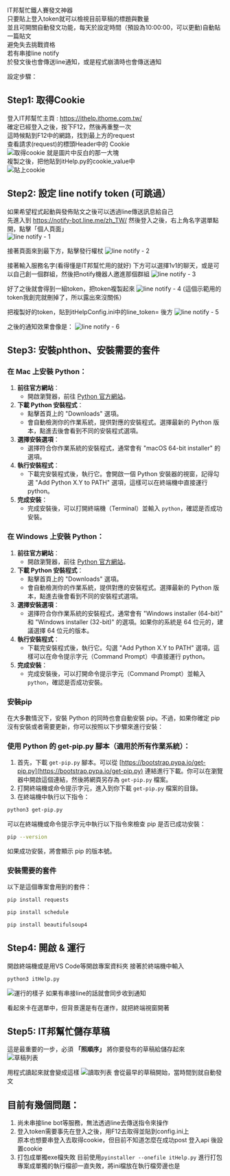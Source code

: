 IT邦幫忙鐵人賽發文神器  
只要貼上登入token就可以檢視目前草稿的標題與數量  
並且可開關自動發文功能，每天於設定時間（預設為10:00:00，可以更動)自動貼一篇貼文  
避免失去挑戰資格  
若有串接line notify  
於發文後也會傳送line通知，或是程式崩潰時也會傳送通知  

設定步驟：
## Step1: 取得Cookie
  登入IT邦幫忙主頁 : https://ithelp.ithome.com.tw/  
  確定已經登入之後，按下F12，然後再重整一次    
  這時候點到F12中的網路，找到最上方的request  
  查看請求(request)的標頭Header中的 Cookie  
  ![取得cookie](https://raw.githubusercontent.com/lalame888/itHelpDraftPublish/master/%E5%8F%96%E5%BE%97cookie.png)
  就是圖片中反白的那一大塊  
  複製之後，把他貼到itHelp.py的cookie_value中  
  ![貼上cookie](https://github.com/lalame888/itHelpDraftPublish/blob/master/%E8%B2%BC%E4%B8%8Acookie.png?raw=true)
  
## Step2: 設定 line notify token (可跳過）
  如果希望程式起動與發佈貼文之後可以透過line傳送訊息給自己  
  先進入到 https://notify-bot.line.me/zh_TW/
  然後登入之後，右上角名字選單點開，點擊「個人頁面」  
  ![line notify - 1](https://github.com/lalame888/itHelpDraftPublish/blob/master/lineNotify%20-1.png?raw=true)

  接著頁面來到最下方，點擊發行權杖 
  ![line notify - 2](https://github.com/lalame888/itHelpDraftPublish/blob/master/line%20notify-2.png?raw=true)

  接著輸入服務名字(看得懂是IT邦幫忙用的就好)
  下方可以選擇1v1的聊天，或是可以自己創一個群組，然後把notify機器人邀進那個群組
  ![line notify - 3](https://github.com/lalame888/itHelpDraftPublish/blob/master/line%20notify%20-3.png?raw=true)

  好了之後就會得到一組token，把token複製起來
  ![line notify - 4](https://github.com/lalame888/itHelpDraftPublish/blob/master/line%20notify%20-4.png?raw=true)
  (這個示範用的token我創完就刪掉了，所以露出來沒關係）

  把複製好的token，貼到itHelpConfig.ini中的line_token= 後方
  ![line notify - 5](https://github.com/lalame888/itHelpDraftPublish/blob/master/%E8%B2%BC%E4%B8%8Aline%20token.png?raw=true)

  之後的通知效果會像是：
  ![line notify - 6](https://github.com/lalame888/itHelpDraftPublish/blob/master/%E9%80%9A%E7%9F%A5%E7%9A%84%E6%A8%A3%E5%AD%90.png?raw=true)

## Step3: 安裝phthon、安裝需要的套件
### 在 Mac 上安裝 Python：
1. **前往官方網站**：
   - 開啟瀏覽器，前往 [Python 官方網站](https://www.python.org/)。
2. **下載 Python 安裝程式**：
   - 點擊首頁上的 "Downloads" 選項。
   - 會自動檢測你的作業系統，提供對應的安裝程式。選擇最新的 Python 版本，點進去後會看到不同的安裝程式選項。
3. **選擇安裝選項**：
   - 選擇符合你作業系統的安裝程式，通常會有 "macOS 64-bit installer" 的選項。
4. **執行安裝程式**：
   - 下載完安裝程式後，執行它。會開啟一個 Python 安裝器的視窗，記得勾選 "Add Python X.Y to PATH" 選項，這樣可以在終端機中直接運行 python。
5. **完成安裝**：
   - 完成安裝後，可以打開終端機（Terminal）並輸入 `python`，確認是否成功安裝。

### 在 Windows 上安裝 Python：
1. **前往官方網站**：
   - 開啟瀏覽器，前往 [Python 官方網站](https://www.python.org/)。
2. **下載 Python 安裝程式**：
   - 點擊首頁上的 "Downloads" 選項。
   - 會自動檢測你的作業系統，提供對應的安裝程式。選擇最新的 Python 版本，點進去後會看到不同的安裝程式選項。
3. **選擇安裝選項**：
   - 選擇符合你作業系統的安裝程式，通常會有 "Windows installer (64-bit)" 和 "Windows installer (32-bit)" 的選項。如果你的系統是 64 位元的，建議選擇 64 位元的版本。
4. **執行安裝程式**：
   - 下載完安裝程式後，執行它。勾選 "Add Python X.Y to PATH" 選項，這樣可以在命令提示字元（Command Prompt）中直接運行 python。
5. **完成安裝**：
   - 完成安裝後，可以打開命令提示字元（Command Prompt）並輸入 `python`，確認是否成功安裝。
### 安裝pip
在大多數情況下，安裝 Python 的同時也會自動安裝 pip。不過，如果你確定 pip 沒有安裝或者需要更新，你可以按照以下步驟來進行安裝：
### 使用 Python 的 get-pip.py 腳本（適用於所有作業系統）：
1. 首先，下載 `get-pip.py` 腳本。可以從 [https://bootstrap.pypa.io/get-pip.py](https://bootstrap.pypa.io/get-pip.py) 連結進行下載。你可以在瀏覽器中開啟這個連結，然後將網頁另存為 `get-pip.py` 檔案。
2. 打開終端機或命令提示字元，進入到你下載 `get-pip.py` 檔案的目錄。
3. 在終端機中執行以下指令：
```bash
python3 get-pip.py
```
可以在終端機或命令提示字元中執行以下指令來檢查 pip 是否已成功安裝：
```bash
pip --version
```
如果成功安裝，將會顯示 pip 的版本號。

### 安裝需要的套件
以下是這個專案會用到的套件：
```bash
pip install requests
```
```bash
pip install schedule
```
```bash
pip install beautifulsoup4
```
## Step4: 開啟 & 運行
開啟終端機或是用VS Code等開啟專案資料夾
接著於終端機中輸入
```bash
python3 itHelp.py
```
![運行的樣子](https://github.com/lalame888/itHelpDraftPublish/blob/master/%E9%81%8B%E4%BD%9C%E7%9A%84%E6%A8%A3%E5%AD%90.png?raw=true)
如果有串接line的話就會同步收到通知

看起來卡在選單中，但背景還是有在運作，就把終端視窗開著

## Step5: IT邦幫忙儲存草稿
這是最重要的一步，必須 **「照順序」** 將你要發布的草稿給儲存起來  
![草稿列表](https://github.com/lalame888/itHelpDraftPublish/blob/master/%E8%8D%89%E7%A8%BF%E5%88%97%E8%A1%A8.png?raw=true)

用程式讀起來就會變成這樣
![讀取列表](https://github.com/lalame888/itHelpDraftPublish/blob/master/%E8%AE%80%E5%8F%96%E8%8D%89%E7%A8%BF%E5%88%97%E8%A1%A8.png?raw=true)
會從最早的草稿開始，當時間到就自動發文


## 目前有幾個問題：
1. 尚未串接line bot等服務，無法透過line去傳送指令來操作  
2. 登入token需要事先在登入之後，用F12去取得並貼到config.ini上  
  原本也想要串登入去取得cookie，但目前不知道怎麼在成功post 登入api 後設置cookie  
3. 打包成單獨exe檔失敗
  目前使用`pyinstaller --onefile itHelp.py` 進行打包專案成單獨的執行檔卻一直失敗，將ini檔放在執行檔旁邊也是



